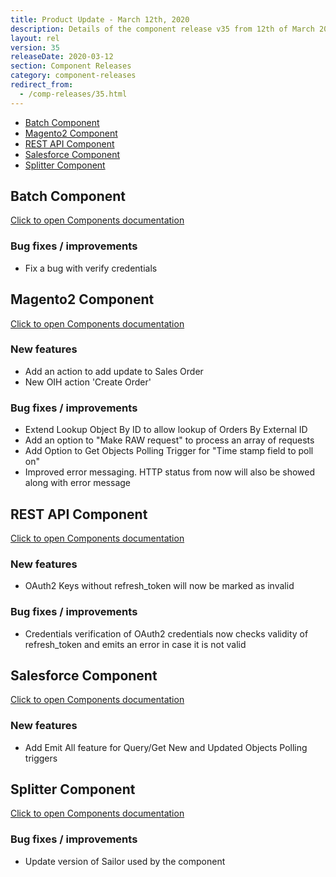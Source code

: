 ```yaml
---
title: Product Update - March 12th, 2020
description: Details of the component release v35 from 12th of March 2020
layout: rel
version: 35
releaseDate: 2020-03-12
section: Component Releases
category: component-releases
redirect_from:
  - /comp-releases/35.html
---
```


*   [Batch Component](#batch-component)
*   [Magento2 Component](#magento2-component)
*   [REST API Component](#rest-api-component)
*   [Salesforce Component](#salesforce-component)
*   [Splitter Component](#splitter-component)

## Batch Component

[Click to open Components documentation](/components/batch/)

### Bug fixes / improvements

* Fix a bug with verify credentials

## Magento2 Component

[Click to open Components documentation](/components/magento2/)

### New features

* Add an action to add update to Sales Order
* New OIH action 'Create Order'

### Bug fixes / improvements

* Extend Lookup Object By ID to allow lookup of Orders By External ID
* Add an option to "Make RAW request" to process an array of requests
* Add Option to Get Objects Polling Trigger for "Time stamp field to poll on"
* Improved error messaging. HTTP status from now will also be showed along with error message

## REST API Component

[Click to open Components documentation](/components/rest-api/)

### New features

* OAuth2 Keys without refresh_token will now be marked as invalid

### Bug fixes / improvements

* Credentials verification of OAuth2 credentials now checks validity of refresh_token and emits an error in case it is not valid

## Salesforce Component

[Click to open Components documentation](/components/salesforce/)

### New features

* Add Emit All feature for Query/Get New and Updated Objects Polling triggers

## Splitter Component

[Click to open Components documentation](/components/splitter/)

### Bug fixes / improvements

* Update version of Sailor used by the component
